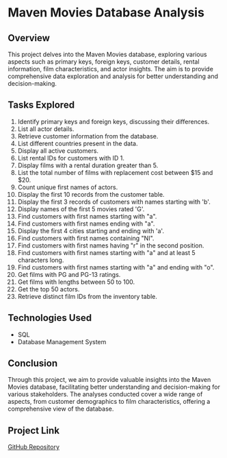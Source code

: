 # Maven Movies Database Analysis

## Overview
This project delves into the Maven Movies database, exploring various aspects such as primary keys, foreign keys, customer details, rental information, film characteristics, and actor insights. The aim is to provide comprehensive data exploration and analysis for better understanding and decision-making.

## Tasks Explored
1. Identify primary keys and foreign keys, discussing their differences.
2. List all actor details.
3. Retrieve customer information from the database.
4. List different countries present in the data.
5. Display all active customers.
6. List rental IDs for customers with ID 1.
7. Display films with a rental duration greater than 5.
8. List the total number of films with replacement cost between $15 and $20.
9. Count unique first names of actors.
10. Display the first 10 records from the customer table.
11. Display the first 3 records of customers with names starting with 'b'.
12. Display names of the first 5 movies rated 'G'.
13. Find customers with first names starting with "a".
14. Find customers with first names ending with "a".
15. Display the first 4 cities starting and ending with 'a'.
16. Find customers with first names containing "NI".
17. Find customers with first names having "r" in the second position.
18. Find customers with first names starting with "a" and at least 5 characters long.
19. Find customers with first names starting with "a" and ending with "o".
20. Get films with PG and PG-13 ratings.
21. Get films with lengths between 50 to 100.
22. Get the top 50 actors.
23. Retrieve distinct film IDs from the inventory table.

## Technologies Used
- SQL
- Database Management System

## Conclusion
Through this project, we aim to provide valuable insights into the Maven Movies database, facilitating better understanding and decision-making for various stakeholders. The analyses conducted cover a wide range of aspects, from customer demographics to film characteristics, offering a comprehensive view of the database.

## Project Link
[GitHub Repository](insert_link_here)
